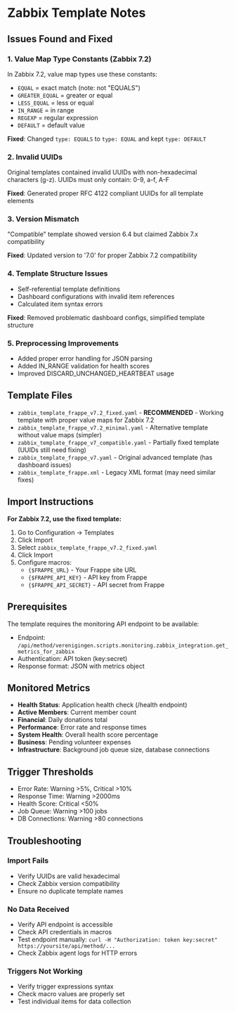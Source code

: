 # Zabbix Template Notes

## Issues Found and Fixed

### 1. Value Map Type Constants (Zabbix 7.2)
In Zabbix 7.2, value map types use these constants:
- `EQUAL` = exact match (note: not "EQUALS")
- `GREATER_EQUAL` = greater or equal
- `LESS_EQUAL` = less or equal  
- `IN_RANGE` = in range
- `REGEXP` = regular expression
- `DEFAULT` = default value

**Fixed**: Changed `type: EQUALS` to `type: EQUAL` and kept `type: DEFAULT`

### 2. Invalid UUIDs
Original templates contained invalid UUIDs with non-hexadecimal characters (g-z).
UUIDs must only contain: 0-9, a-f, A-F

**Fixed**: Generated proper RFC 4122 compliant UUIDs for all template elements

### 3. Version Mismatch
"Compatible" template showed version 6.4 but claimed Zabbix 7.x compatibility

**Fixed**: Updated version to '7.0' for proper Zabbix 7.2 compatibility

### 4. Template Structure Issues
- Self-referential template definitions
- Dashboard configurations with invalid item references
- Calculated item syntax errors

**Fixed**: Removed problematic dashboard configs, simplified template structure

### 5. Preprocessing Improvements
- Added proper error handling for JSON parsing
- Added IN_RANGE validation for health scores
- Improved DISCARD_UNCHANGED_HEARTBEAT usage

## Template Files

- `zabbix_template_frappe_v7.2_fixed.yaml` - **RECOMMENDED** - Working template with proper value maps for Zabbix 7.2
- `zabbix_template_frappe_v7.2_minimal.yaml` - Alternative template without value maps (simpler)
- `zabbix_template_frappe_v7_compatible.yaml` - Partially fixed template (UUIDs still need fixing)
- `zabbix_template_frappe_v7.yaml` - Original advanced template (has dashboard issues)
- `zabbix_template_frappe.xml` - Legacy XML format (may need similar fixes)

## Import Instructions

**For Zabbix 7.2, use the fixed template:**

1. Go to Configuration → Templates
2. Click Import
3. Select `zabbix_template_frappe_v7.2_fixed.yaml`
4. Click Import
5. Configure macros:
   - `{$FRAPPE_URL}` - Your Frappe site URL
   - `{$FRAPPE_API_KEY}` - API key from Frappe
   - `{$FRAPPE_API_SECRET}` - API secret from Frappe

## Prerequisites

The template requires the monitoring API endpoint to be available:
- Endpoint: `/api/method/verenigingen.scripts.monitoring.zabbix_integration.get_metrics_for_zabbix`
- Authentication: API token (key:secret)
- Response format: JSON with metrics object

## Monitored Metrics

- **Health Status**: Application health check (/health endpoint)
- **Active Members**: Current member count
- **Financial**: Daily donations total
- **Performance**: Error rate and response times
- **System Health**: Overall health score percentage
- **Business**: Pending volunteer expenses
- **Infrastructure**: Background job queue size, database connections

## Trigger Thresholds

- Error Rate: Warning >5%, Critical >10%
- Response Time: Warning >2000ms
- Health Score: Critical <50%
- Job Queue: Warning >100 jobs
- DB Connections: Warning >80 connections

## Troubleshooting

### Import Fails
- Verify UUIDs are valid hexadecimal
- Check Zabbix version compatibility
- Ensure no duplicate template names

### No Data Received
- Verify API endpoint is accessible
- Check API credentials in macros
- Test endpoint manually: `curl -H "Authorization: token key:secret" https://yoursite/api/method/...`
- Check Zabbix agent logs for HTTP errors

### Triggers Not Working
- Verify trigger expressions syntax
- Check macro values are properly set
- Test individual items for data collection